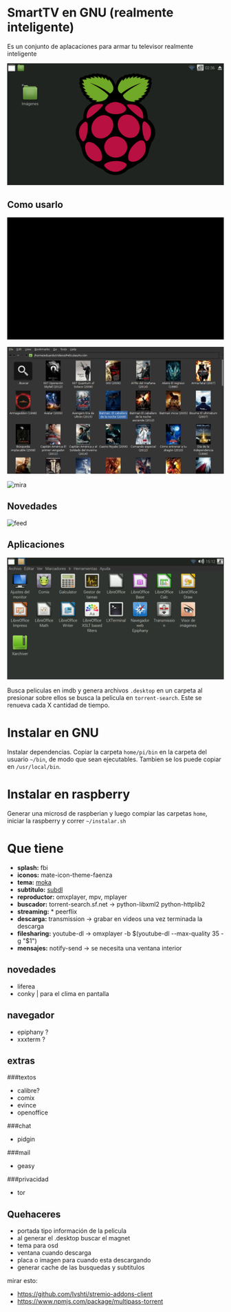SmartTV en GNU (realmente inteligente)
======================================

Es un conjunto de aplacaciones para armar tu televisor realmente inteligente

![busca](img/inicio.png)

Como usarlo
-----------

![busca](img/buscar.png)
	
![elegi](img/elegi.png)

![mira](img/mira.png)

Novedades
---------

![feed](img/novedades.png)

Aplicaciones
------------

![feed](img/aplicaciones.png)

Busca peliculas en imdb y genera archivos `.desktop` en un carpeta al presionar sobre ellos se busca la pelicula en `torrent-search`.
Este se renueva cada X cantidad de tiempo.


Instalar en GNU
===============

Instalar dependencias. 
Copiar la carpeta `home/pi/bin` en la carpeta del usuario `~/bin`, de modo que sean ejecutables.
Tambien se los puede copiar en `/usr/local/bin`.


Instalar en raspberry
=====================

Generar una microsd de raspberian y luego compiar las carpetas `home`, iniciar la raspberry y correr `~/instalar.sh`

Que tiene
=========

* **splash:** fbi 
* **iconos:** mate-icon-theme-faenza
* **tema:** [moka](http://gnome-look.org/content/download.php?content=168447&id=1&tan=71798382)
* **subtitulo:** [subdl](https://github.com/akexakex/subdl)
* **reproductor:** omxplayer, mpv, mplayer
* **buscador:** torrent-search.sf.net	→ python-libxml2 python-httplib2
* **streaming:** * peerflix	
* **descarga:** transmission	→ grabar en videos una vez terminada la descarga
* **filesharing:** youtube-dl	→ omxplayer -b $(youtube-dl --max-quality 35 -g "$1")
* **mensajes:** notify-send	→ se necesita una ventana interior

novedades
---------

* liferea
* conky | para el clima en pantalla

navegador
---------

* epiphany ?
* xxxterm ?
	
extras
------

###textos

* calibre?
* comix
* evince
* openoffice


###chat

* pidgin

###mail

* geasy

###privacidad

* tor



Quehaceres
----------

* portada tipo información de la pelicula
* al generar el .desktop buscar el magnet
* tema para osd
* ventana cuando descarga
* placa o imagen para cuando esta descargando
* generar cache de las busquedas y subtitulos

mirar esto:

* https://github.com/Ivshti/stremio-addons-client
* https://www.npmjs.com/package/multipass-torrent
